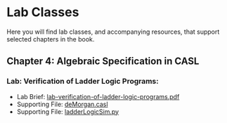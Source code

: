 # Lab Classes

Here you will find lab classes, and accompanying resources, that support selected chapters in the book.

## Chapter 4: Algebraic Specification in CASL

### Lab: Verification of Ladder Logic Programs:

- Lab Brief: [lab-verification-of-ladder-logic-programs.pdf](lab-classes/lab-verification-of-ladder-logic-programs/lab-verification-of-ladder-logic-programs.pdf)
- Supporting File: [deMorgan.casl](lab-classes/lab-verification-of-ladder-logic-programs/deMorgan.casl)
- Supporting File: [ladderLogicSim.py](lab-classes/lab-verification-of-ladder-logic-programs/ladderLogicSim.py)